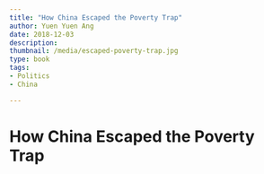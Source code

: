 ```yaml
---
title: "How China Escaped the Poverty Trap"
author: Yuen Yuen Ang
date: 2018-12-03
description: 
thumbnail: /media/escaped-poverty-trap.jpg
type: book
tags:
- Politics
- China

---
```


# How China Escaped the Poverty Trap